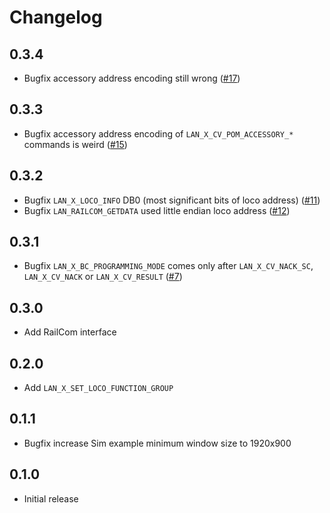 # Changelog

## 0.3.4
- Bugfix accessory address encoding still wrong ([#17](https://github.com/ZIMO-Elektronik/Z21/issues/17))

## 0.3.3
- Bugfix accessory address encoding of `LAN_X_CV_POM_ACCESSORY_*` commands is weird ([#15](https://github.com/ZIMO-Elektronik/Z21/issues/15))

## 0.3.2
- Bugfix `LAN_X_LOCO_INFO` DB0 (most significant bits of loco address) ([#11](https://github.com/ZIMO-Elektronik/Z21/issues/11))
- Bugfix `LAN_RAILCOM_GETDATA` used little endian loco address ([#12](https://github.com/ZIMO-Elektronik/Z21/issues/12))

## 0.3.1
- Bugfix `LAN_X_BC_PROGRAMMING_MODE` comes only after `LAN_X_CV_NACK_SC`, `LAN_X_CV_NACK` or `LAN_X_CV_RESULT` ([#7](https://github.com/ZIMO-Elektronik/Z21/issues/7))

## 0.3.0
- Add RailCom interface

## 0.2.0
- Add `LAN_X_SET_LOCO_FUNCTION_GROUP`

## 0.1.1
- Bugfix increase Sim example minimum window size to 1920x900

## 0.1.0
- Initial release